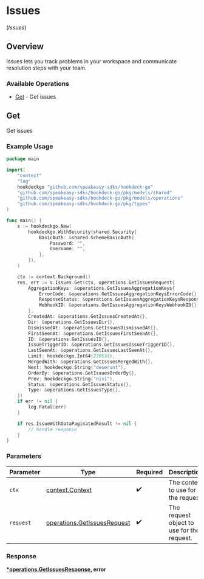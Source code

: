 # Issues
(*Issues*)

## Overview

Issues lets you track problems in your workspace and communicate resolution steps with your team.

### Available Operations

* [Get](#get) - Get issues

## Get

Get issues

### Example Usage

```go
package main

import(
	"context"
	"log"
	hookdeckgo "github.com/speakeasy-sdks/hookdeck-go"
	"github.com/speakeasy-sdks/hookdeck-go/pkg/models/shared"
	"github.com/speakeasy-sdks/hookdeck-go/pkg/models/operations"
	"github.com/speakeasy-sdks/hookdeck-go/pkg/types"
)

func main() {
    s := hookdeckgo.New(
        hookdeckgo.WithSecurity(shared.Security{
            BasicAuth: &shared.SchemeBasicAuth{
                Password: "",
                Username: "",
            },
        }),
    )

    ctx := context.Background()
    res, err := s.Issues.Get(ctx, operations.GetIssuesRequest{
        AggregationKeys: &operations.GetIssuesAggregationKeys{
            ErrorCode: &operations.GetIssuesAggregationKeysErrorCode{},
            ResponseStatus: &operations.GetIssuesAggregationKeysResponseStatus{},
            WebhookID: &operations.GetIssuesAggregationKeysWebhookID{},
        },
        CreatedAt: &operations.GetIssuesCreatedAt{},
        Dir: &operations.GetIssuesDir{},
        DismissedAt: &operations.GetIssuesDismissedAt{},
        FirstSeenAt: &operations.GetIssuesFirstSeenAt{},
        ID: &operations.GetIssuesID{},
        IssueTriggerID: &operations.GetIssuesIssueTriggerID{},
        LastSeenAt: &operations.GetIssuesLastSeenAt{},
        Limit: hookdeckgo.Int64(230533),
        MergedWith: &operations.GetIssuesMergedWith{},
        Next: hookdeckgo.String("deserunt"),
        OrderBy: &operations.GetIssuesOrderBy{},
        Prev: hookdeckgo.String("nisi"),
        Status: &operations.GetIssuesStatus{},
        Type: &operations.GetIssuesType{},
    })
    if err != nil {
        log.Fatal(err)
    }

    if res.IssueWithDataPaginatedResult != nil {
        // handle response
    }
}
```

### Parameters

| Parameter                                                                  | Type                                                                       | Required                                                                   | Description                                                                |
| -------------------------------------------------------------------------- | -------------------------------------------------------------------------- | -------------------------------------------------------------------------- | -------------------------------------------------------------------------- |
| `ctx`                                                                      | [context.Context](https://pkg.go.dev/context#Context)                      | :heavy_check_mark:                                                         | The context to use for the request.                                        |
| `request`                                                                  | [operations.GetIssuesRequest](../../models/operations/getissuesrequest.md) | :heavy_check_mark:                                                         | The request object to use for the request.                                 |


### Response

**[*operations.GetIssuesResponse](../../models/operations/getissuesresponse.md), error**

